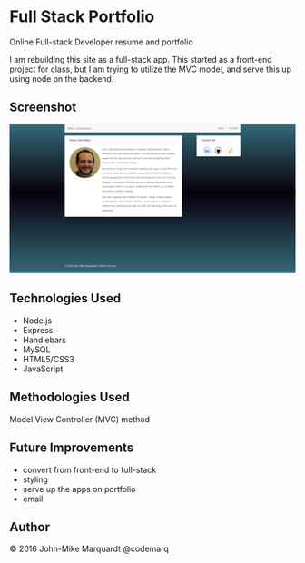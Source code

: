 # Full Stack Portfolio
Online Full-stack Developer resume and portfolio

I am rebuilding this site as a full-stack app.  This started as a front-end project for class, but I am trying to utilize the MVC model, and serve this up using node on the backend.

## Screenshot

![ScreenShot](/public/assets/img/screenshot_portfolio.png)


## Technologies Used
* Node.js
* Express
* Handlebars
* MySQL
* HTML5/CSS3
* JavaScript

## Methodologies Used
Model View Controller (MVC) method

## Future Improvements
* convert from front-end to full-stack
* styling
* serve up the apps on portfolio
* email

## Author
&copy; 2016 John-Mike Marquardt @codemarq
